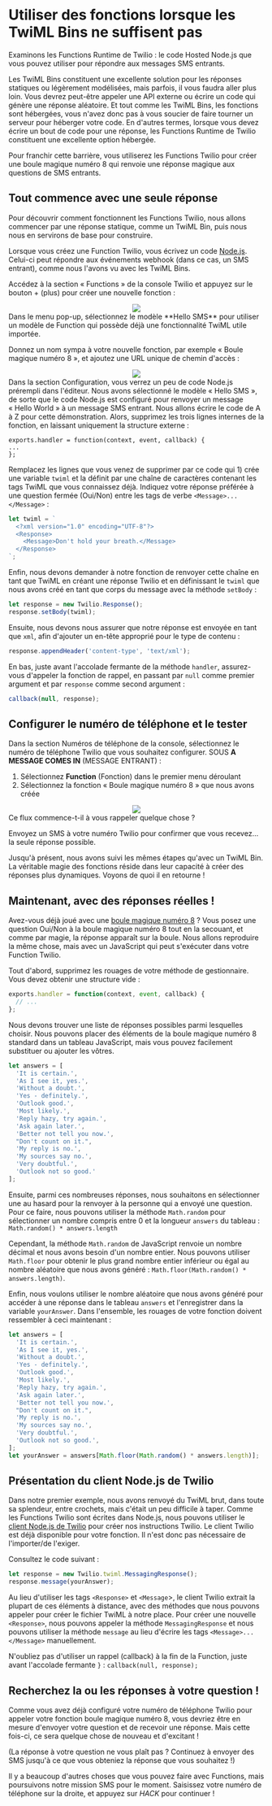 # Utiliser des fonctions lorsque les TwiML Bins ne suffisent pas

Examinons les Functions Runtime de Twilio&nbsp;: le code Hosted Node.js que vous pouvez utiliser pour répondre aux messages SMS entrants.

Les TwiML Bins constituent une excellente solution pour les réponses statiques ou légèrement modélisées, mais parfois, il vous faudra aller plus loin. Vous devrez peut-être appeler une API externe ou écrire un code qui génère une réponse aléatoire. Et tout comme les TwiML Bins, les fonctions sont hébergées, vous n'avez donc pas à vous soucier de faire tourner un serveur pour héberger votre code. En d'autres termes, lorsque vous devez écrire un bout de code pour une réponse, les Functions Runtime de Twilio constituent une excellente option hébergée.

Pour franchir cette barrière, vous utiliserez les Functions Twilio pour créer une boule magique numéro 8 qui renvoie une réponse magique aux questions de SMS entrants.

## Tout commence avec une seule réponse

Pour découvrir comment fonctionnent les Functions Twilio, nous allons commencer par une réponse statique, comme un TwiML Bin, puis nous nous en servirons de base pour construire.

Lorsque vous créez une Function Twilio, vous écrivez un code [Node.js](https://en.wikipedia.org/wiki/Node.js). Celui-ci peut répondre aux événements webhook (dans ce cas, un SMS entrant), comme nous l'avons vu avec les TwiML Bins.

Accédez à la section «&nbsp;Functions&nbsp;» de la console Twilio et appuyez sur le bouton + (plus) pour créer une nouvelle fonction&nbsp;:

<center>
  <img src="images/programmable_sms/create_function.png" />
</center>
Dans le menu pop-up, sélectionnez le modèle **Hello SMS** pour utiliser un modèle de Function qui possède déjà une fonctionnalité TwiML utile importée.

Donnez un nom sympa à votre nouvelle fonction, par exemple «&nbsp;Boule magique numéro 8&nbsp;», et ajoutez une URL unique de chemin d'accès&nbsp;:

<center>
  <img src="images/programmable_sms/8ball-function.png" />
</center>
Dans la section Configuration, vous verrez un peu de code Node.js prérempli dans l'éditeur. Nous avons sélectionné le modèle «&nbsp;Hello SMS&nbsp;», de sorte que le code Node.js est configuré pour renvoyer un message «&nbsp;Hello World&nbsp;» à un message SMS entrant. Nous allons écrire le code de A à Z pour cette démonstration. Alors, supprimez les trois lignes internes de la fonction, en laissant uniquement la structure externe&nbsp;:

```
exports.handler = function(context, event, callback) {
...
};
```

Remplacez les lignes que vous venez de supprimer par ce code qui 1) crée une variable `twiml` et la définit par une chaîne de caractères contenant les tags TwiML que vous connaissez déjà. Indiquez votre réponse préférée à une question fermée (Oui/Non) entre les tags de verbe `<Message>...</Message>`&nbsp;:

```js
let twiml = `
  <?xml version="1.0" encoding="UTF-8"?>
  <Response>
    <Message>Don't hold your breath.</Message>
  </Response>
`;
```

Enfin, nous devons demander à notre fonction de renvoyer cette chaîne en tant que TwiML en créant une réponse Twilio et en définissant le `twiml` que nous avons créé en tant que corps du message avec la méthode `setBody`&nbsp;:

```js
let response = new Twilio.Response();
response.setBody(twiml);
```

Ensuite, nous devons nous assurer que notre réponse est envoyée en tant que `xml`, afin d'ajouter un en-tête approprié pour le type de contenu&nbsp;:

```js
response.appendHeader('content-type', 'text/xml');
```

En bas, juste avant l'accolade fermante de la méthode `handler`, assurez-vous d'appeler la fonction de rappel, en passant par `null` comme premier argument et par `response` comme second argument&nbsp;:

```js
callback(null, response);
```

## Configurer le numéro de téléphone et le tester

Dans la section Numéros de téléphone de la console, sélectionnez le numéro de téléphone Twilio que vous souhaitez configurer. SOUS **A MESSAGE COMES IN** (MESSAGE ENTRANT)&nbsp;:

1. Sélectionnez **Function** (Fonction) dans le premier menu déroulant
2. Sélectionnez la fonction «&nbsp;Boule magique numéro 8&nbsp;» que nous avons créée

<center>
  <img src="images/programmable_sms/message_comes_in_function.png" />
</center>
Ce flux commence-t-il à vous rappeler quelque chose&nbsp;?

Envoyez un SMS à votre numéro Twilio pour confirmer que vous recevez… la seule réponse possible.

Jusqu'à présent, nous avons suivi les mêmes étapes qu'avec un TwiML Bin. La véritable magie des fonctions réside dans leur capacité à créer des réponses plus dynamiques. Voyons de quoi il en retourne&nbsp;!

## Maintenant, avec des réponses réelles&nbsp;!

Avez-vous déjà joué avec une [boule magique numéro 8](https://en.wikipedia.org/wiki/Magic_8-Ball)&nbsp;? Vous posez une question Oui/Non à la boule magique numéro 8 tout en la secouant, et comme par magie, la réponse apparaît sur la boule. Nous allons reproduire la même chose, mais avec un JavaScript qui peut s'exécuter dans votre Function Twilio.

Tout d'abord, supprimez les rouages de votre méthode de gestionnaire. Vous devez obtenir une structure vide&nbsp;:

```javascript
exports.handler = function(context, event, callback) {
  // ...
};
```

Nous devons trouver une liste de réponses possibles parmi lesquelles choisir. Nous pouvons placer des éléments de la boule magique numéro 8 standard dans un tableau JavaScript, mais vous pouvez facilement substituer ou ajouter les vôtres.

```javascript
let answers = [
  'It is certain.',
  'As I see it, yes.',
  'Without a doubt.',
  'Yes - definitely.',
  'Outlook good.',
  'Most likely.',
  'Reply hazy, try again.',
  'Ask again later.',
  'Better not tell you now.',
  "Don't count on it.",
  'My reply is no.',
  'My sources say no.',
  'Very doubtful.',
  'Outlook not so good.'
];
```

Ensuite, parmi ces nombreuses réponses, nous souhaitons en sélectionner une au hasard pour la renvoyer à la personne qui a envoyé une question. Pour ce faire, nous pouvons utiliser la méthode `Math.random` pour sélectionner un nombre compris entre 0 et la longueur `answers` du tableau&nbsp;: `Math.random() * answers.length`

Cependant, la méthode `Math.random` de JavaScript renvoie un nombre décimal et nous avons besoin d'un nombre entier. Nous pouvons utiliser `Math.floor` pour obtenir le plus grand nombre entier inférieur ou égal au nombre aléatoire que nous avons généré&nbsp;: `Math.floor(Math.random() * answers.length)`.

Enfin, nous voulons utiliser le nombre aléatoire que nous avons généré pour accéder à une réponse dans le tableau `answers` et l'enregistrer dans la variable `yourAnswer`. Dans l'ensemble, les rouages de votre fonction doivent ressembler à ceci maintenant&nbsp;:

```javascript
let answers = [
  'It is certain.',
  'As I see it, yes.',
  'Without a doubt.',
  'Yes - definitely.',
  'Outlook good.',
  'Most likely.',
  'Reply hazy, try again.',
  'Ask again later.',
  'Better not tell you now.',
  "Don't count on it.",
  'My reply is no.',
  'My sources say no.',
  'Very doubtful.',
  'Outlook not so good.',
];
let yourAnswer = answers[Math.floor(Math.random() * answers.length)];
```

## Présentation du client Node.js de Twilio

Dans notre premier exemple, nous avons renvoyé du TwiML brut, dans toute sa splendeur, entre crochets, mais c'était un peu difficile à taper. Comme les Functions Twilio sont écrites dans Node.js, nous pouvons utiliser le [client Node.js de Twilio](https://www.twilio.com/docs/libraries/node) pour créer nos instructions Twilio. Le client Twilio est déjà disponible pour votre fonction. Il n'est donc pas nécessaire de l'importer/de l'exiger.

Consultez le code suivant&nbsp;:

```javascript
let response = new Twilio.twiml.MessagingResponse();
response.message(yourAnswer);
```

Au lieu d'utiliser les tags `<Response>` et `<Message`>, le client Twilio extrait la plupart de ces éléments à distance, avec des méthodes que nous pouvons appeler pour créer le fichier TwiML à notre place. Pour créer une nouvelle `<Response>`, nous pouvons appeler la méthode `MessagingResponse` et nous pouvons utiliser la méthode `message` au lieu d'écrire les tags `<Message>...</Message>` manuellement.

N'oubliez pas d'utiliser un rappel (callback) à la fin de la Function, juste avant l'accolade fermante `}`&nbsp;: `callback(null, response);`

## Recherchez la ou les réponses à votre question&nbsp;!

Comme vous avez déjà configuré votre numéro de téléphone Twilio pour appeler votre fonction boule magique numéro 8, vous devriez être en mesure d'envoyer votre question et de recevoir une réponse. Mais cette fois-ci, ce sera quelque chose de nouveau et d'excitant&nbsp;!

(La réponse à votre question ne vous plaît pas&nbsp;? Continuez à envoyer des SMS jusqu'à ce que vous obteniez la réponse que vous souhaitez&nbsp;!)

Il y a beaucoup d'autres choses que vous pouvez faire avec Functions, mais poursuivons notre mission SMS pour le moment. Saisissez votre numéro de téléphone sur la droite, et appuyez sur _HACK_ pour continuer&nbsp;!